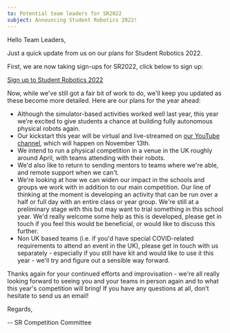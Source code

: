 ```yaml
---
to: Potential team leaders for SR2022
subject: Announcing Student Robotics 2022!
---
```


Hello Team Leaders,

Just a quick update from us on our plans for Student Robotics 2022.

First, we are now taking sign-ups for SR2022, click below to sign up:

[Sign up to Student Robotics 2022](https://forms.gle/LINK_CENSORED)

Now, while we've still got a fair bit of work to do, we'll keep you updated as these become more detailed. Here are our plans for the year ahead:

* Although the simulator-based activities worked well last year, this year we’re excited to give students a chance at building fully autonomous physical robots again.
* Our kickstart this year will be virtual and live-streamed on [our YouTube channel](https://www.youtube.com/user/studentrobotics), which will happen on November 13th.
* We intend to run a physical competition in a venue in the UK roughly around April, with teams attending with their robots.
* We'd also like to return to sending mentors to teams where we're able, and remote support when we can't.
* We're looking at how we can widen our impact in the schools and groups we work with in addition to our main competition. Our line of thinking at the moment is developing an activity that can be run over a half or full day with an entire class or year group. We're still at a preliminary stage with this but may want to trial something in this school year. We'd really welcome some help as this is developed, please get in touch if you feel this would be beneficial, or would like to discuss this further.
* Non UK based teams (i.e. if you'd have special COVID-related requirements to attend an event in the UK), please get in touch with us separately - especially if you still have kit and would like to use it this year - we'll try and figure out a sensible way forward.

Thanks again for your continued efforts and improvisation - we're all really looking forward to seeing you and your teams in person again and to what this year's competition will bring! If you have any questions at all, don’t hesitate to send us an email!

Regards,

-- SR Competition Committee
